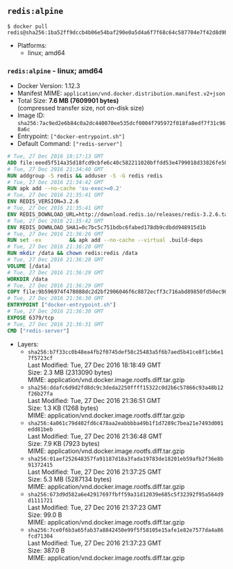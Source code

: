 ## `redis:alpine`

```console
$ docker pull redis@sha256:1ba52ff9dccb4b06e54baf290e0a5d4a6f7f68c64c587704e7f42d8d9b4cace0
```

-	Platforms:
	-	linux; amd64

### `redis:alpine` - linux; amd64

-	Docker Version: 1.12.3
-	Manifest MIME: `application/vnd.docker.distribution.manifest.v2+json`
-	Total Size: **7.6 MB (7609901 bytes)**  
	(compressed transfer size, not on-disk size)
-	Image ID: `sha256:7ac9ed2e6b84c0a2dc440070ee535dcf0004f795972f018fa8edf7f31c968a6c`
-	Entrypoint: `["docker-entrypoint.sh"]`
-	Default Command: `["redis-server"]`

```dockerfile
# Tue, 27 Dec 2016 18:17:13 GMT
ADD file:eeed5f514a35d18fcd9cbfe6c40c582211020bffdd53e4799018d33826fe5067 in / 
# Tue, 27 Dec 2016 21:34:40 GMT
RUN addgroup -S redis && adduser -S -G redis redis
# Tue, 27 Dec 2016 21:34:42 GMT
RUN apk add --no-cache 'su-exec>=0.2'
# Tue, 27 Dec 2016 21:35:41 GMT
ENV REDIS_VERSION=3.2.6
# Tue, 27 Dec 2016 21:35:41 GMT
ENV REDIS_DOWNLOAD_URL=http://download.redis.io/releases/redis-3.2.6.tar.gz
# Tue, 27 Dec 2016 21:35:42 GMT
ENV REDIS_DOWNLOAD_SHA1=0c7bc5c751bdbc6fabed178db9cdbdd948915d1b
# Tue, 27 Dec 2016 21:36:26 GMT
RUN set -ex 		&& apk add --no-cache --virtual .build-deps 		gcc 		linux-headers 		make 		musl-dev 		tar 		&& wget -O redis.tar.gz "$REDIS_DOWNLOAD_URL" 	&& echo "$REDIS_DOWNLOAD_SHA1 *redis.tar.gz" | sha1sum -c - 	&& mkdir -p /usr/src/redis 	&& tar -xzf redis.tar.gz -C /usr/src/redis --strip-components=1 	&& rm redis.tar.gz 		&& grep -q '^#define CONFIG_DEFAULT_PROTECTED_MODE 1$' /usr/src/redis/src/server.h 	&& sed -ri 's!^(#define CONFIG_DEFAULT_PROTECTED_MODE) 1$!\1 0!' /usr/src/redis/src/server.h 	&& grep -q '^#define CONFIG_DEFAULT_PROTECTED_MODE 0$' /usr/src/redis/src/server.h 		&& make -C /usr/src/redis 	&& make -C /usr/src/redis install 		&& rm -r /usr/src/redis 		&& apk del .build-deps
# Tue, 27 Dec 2016 21:36:28 GMT
RUN mkdir /data && chown redis:redis /data
# Tue, 27 Dec 2016 21:36:28 GMT
VOLUME [/data]
# Tue, 27 Dec 2016 21:36:29 GMT
WORKDIR /data
# Tue, 27 Dec 2016 21:36:29 GMT
COPY file:9b596974f478088dc2d2bf2906046f6c8872ecff3c716abd89850fd50ec90c47 in /usr/local/bin/ 
# Tue, 27 Dec 2016 21:36:30 GMT
ENTRYPOINT ["docker-entrypoint.sh"]
# Tue, 27 Dec 2016 21:36:30 GMT
EXPOSE 6379/tcp
# Tue, 27 Dec 2016 21:36:31 GMT
CMD ["redis-server"]
```

-	Layers:
	-	`sha256:b7f33cc0b48ea4fb2f0745def58c25483a5f6b7aed5b41ce8f1cb6e17f5723cf`  
		Last Modified: Tue, 27 Dec 2016 18:18:49 GMT  
		Size: 2.3 MB (2313090 bytes)  
		MIME: application/vnd.docker.image.rootfs.diff.tar.gzip
	-	`sha256:ddafc6d9d2fd8dc9c3deda2250ffff15322c0d2b6c57866c93a48b12f26b27fa`  
		Last Modified: Tue, 27 Dec 2016 21:36:51 GMT  
		Size: 1.3 KB (1268 bytes)  
		MIME: application/vnd.docker.image.rootfs.diff.tar.gzip
	-	`sha256:4a061c79d402fd6c478aa2eabbbba49b1f1d7289c7bea21e7493d001edd81beb`  
		Last Modified: Tue, 27 Dec 2016 21:36:48 GMT  
		Size: 7.9 KB (7923 bytes)  
		MIME: application/vnd.docker.image.rootfs.diff.tar.gzip
	-	`sha256:01aef252648357fa91187d18a3fada19783de18201eb59afb2f36e8b91372415`  
		Last Modified: Tue, 27 Dec 2016 21:37:25 GMT  
		Size: 5.3 MB (5287134 bytes)  
		MIME: application/vnd.docker.image.rootfs.diff.tar.gzip
	-	`sha256:673d9d582a6e42917697fbff59a31d12039e685c5f32392f95a564d9d1111721`  
		Last Modified: Tue, 27 Dec 2016 21:37:23 GMT  
		Size: 99.0 B  
		MIME: application/vnd.docker.image.rootfs.diff.tar.gzip
	-	`sha256:7ce0f6b3a65fab37a8842450e99f5f58105e15afe1e82e7577da4a86fcd71304`  
		Last Modified: Tue, 27 Dec 2016 21:37:23 GMT  
		Size: 387.0 B  
		MIME: application/vnd.docker.image.rootfs.diff.tar.gzip
